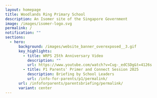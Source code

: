 ```yaml
---
layout: homepage
title: Woodlands Ring Primary School
description: An Isomer site of the Singapore Government
image: /images/isomer-logo.svg
permalink: /
notification: ""
sections:
  - hero:
      background: /images/website_banner_overexposed__3.gif
      key_highlights:
        - title: WRPS 25th Anniversary Video
          description: ""
          url: https://www.youtube.com/watch?v=Cug-_edCSDg&t=4126s
        - title: P1 Parents' Primer and Connect Session 2025
          description: Briefing by School Leaders
          url: /info-for-parents/p1/permalink/
      url: /infoforparents/parentsbriefing/permalink/
      variant: center
---
```

